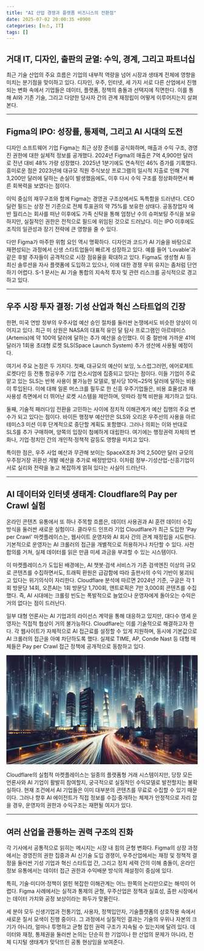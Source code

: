 ```yaml
---
title: "AI 산업 경쟁과 플랫폼 비즈니스의 전환점"
date: 2025-07-02 20:00:35 +0900
categories: [뉴스, IT]
tags: []
---
```


## 거대 IT, 디자인, 출판의 균열: 수익, 경계, 그리고 파트너십

최근 기술 산업의 주요 흐름은 기업의 내부적 역량을 넘어 시장과 생태계 전체에 영향을 미치는 분기점을 맞이하고 있다. 디자인, 우주, 인터넷, 세 가지 서로 다른 산업에서 진행되는 변화 속에서 기업들은 데이터, 플랫폼, 정책의 충돌과 선택지에 직면한다. 이를 통해 AI와 기존 기술, 그리고 다양한 당사자 간의 관계 재정립이 어떻게 이루어지는지 살펴본다.

---

## Figma의 IPO: 성장률, 통제력, 그리고 AI 시대의 도전

디자인 소프트웨어 기업 Figma는 최근 상장 준비를 공식화하며, 매출과 수익 구조, 경영진 권한에 대한 실체적 정보를 공개했다. 2024년 Figma의 매출은 7억 4,900만 달러로 전년 대비 48% 가량 성장했다. 2025년 1분기에도 연속적인 46% 증가를 기록했다. 흥미로운 점은 2023년에 대규모 직원 주식보상 프로그램의 일시적 지출로 인해 7억 3,200만 달러에 달하는 손실이 발생했음에도, 이후 다시 수익 구조를 정상화하면서 빠른 회복력을 보였다는 점이다.

이익 중심의 재무구조와 함께 Figma는 경영권 구조상에서도 독특함을 드러낸다. CEO 딜런 필드는 상장 전 기준으로 전체 투표권의 약 75%를 보유한 상태다. 공동창업자 에반 월리스는 회사를 떠난 이후에도 가족 신탁을 통해 엄청난 수의 슈퍼보팅 주식을 보유하지만, 실질적인 권한은 전적으로 필드에 위임된 것으로 드러났다. 이는 IPO 이후에도 조직의 일관성과 장기 전략에 큰 영향을 줄 수 있다.

다만 Figma가 마주한 위험 요인 역시 명확하다. 디자인과 코드가 AI 기술을 바탕으로 재편성되는 과정에서 신생 스타트업들이 빠르게 성장하고 있다. 예를 들어 'Lovable'과 같은 후발 주자들이 공격적으로 시장 점유율을 확대하고 있다. Figma도 생성형 AI 등 최신 솔루션을 자사 플랫폼에 도입하고 있으나, 이에 대한 경쟁 우위 유지는 좀처럼 단언하기 어렵다. S-1 문서는 AI 기술 통합의 지속적 투자 및 관련 리스크를 공식적으로 경고하고 있다.

---

## 우주 시장 투자 결정: 기성 산업과 혁신 스타트업의 긴장

한편, 미국 연방 정부의 우주사업 예산 승인 절차를 둘러싼 논쟁에서도 비슷한 양상이 이어지고 있다. 최근 미 상원은 NASA의 대표적 유인 달 탐사 프로그램인 아르테미스(Artemis)에 약 100억 달러에 달하는 추가 예산을 승인했다. 이 중 절반에 가까운 41억 달러가 1회용 초대형 로켓 SLS(Space Launch System) 추가 생산에 사용될 예정이다.

여기서 주요 논점은 두 가지다. 첫째, 대규모의 예산이 보잉, 노스럽그러먼, 에어로제트로켓다인 등 전통 항공우주 기업 컨소시엄에 집중되고 있다는 점이다. 이들 기업이 주로 맡고 있는 SLS는 반복 사용이 불가능한 모델로, 발사당 10억~25억 달러에 달하는 비용이 투입된다. 이에 대해 일론 머스크를 필두로 한 신흥 우주기업들은, 비용 효율성과 재사용성 측면에서 더 뛰어난 로켓 시스템을 제안하며, 잇따라 정책 비판을 제기하고 있다.

둘째, 기술적 패러다임 전환을 고민하는 사이에 정치적 이해관계가 예산 집행의 주요 변수가 되고 있다는 점이다. 바이든 행정부 예산안은 SLS와 오리온 우주선의 사용을 아르테미스3 미션 이후 단계적으로 중단할 계획도 포함했다. 그러나 의회는 이와 반대로 SLS를 추가 구매하며, 양쪽의 입장이 첨예하게 대립한다. 여기에는 행정권력 자체의 변화나, 기업·정치인 간의 개인적·정책적 갈등도 영향을 미치고 있다.

특이한 점은, 우주 사업 예산과 무관해 보이는 SpaceX조차 3억 2,500만 달러 규모의 우주정거장 귀환선 개발 예산을 추가로 배정받았다. 이처럼 정부-기성산업-신흥기업이 서로 실리와 전략을 놓고 복잡하게 얽혀 있다는 사실이 드러난다.

---

## AI 데이터와 인터넷 생태계: Cloudflare의 Pay per Crawl 실험

온라인 콘텐츠 유통에서 또 하나 주목할 흐름은, 데이터 사용권과 AI 훈련 데이터 수집 방식을 둘러싼 새로운 실험이다. 클라우드 인프라 기업 Cloudflare가 최근 도입한 'Pay per Crawl' 마켓플레이스는, 웹사이트 운영자와 AI 회사 간의 관계 재정립을 시도한다. 기본적으로 운영자는 AI 크롤러의 접근을 개별적으로 허용하거나 차단할 수 있다. 사전 합의를 거쳐, 실제 데이터를 읽은 만큼 미세 과금을 부과할 수 있는 시스템이다.

이 마켓플레이스가 도입된 배경에는, AI 챗봇·검색 서비스가 기존 검색엔진 이상의 규모로 콘텐츠를 수집하면서도, 트래픽 환원은 급감함에 따라 출판사의 수익 기반이 붕괴되고 있다는 위기의식이 자리한다. Cloudflare 분석에 따르면 2024년 기준, 구글은 각 1회 방문당 14회, 오픈AI는 1회 방문당 1,700회, 앤트로픽은 7만 3,000회 콘텐츠를 수집했다. 즉, AI 시대에는 크롤링 빈도는 폭발적으로 늘었으나 운영자에게 돌아오는 수익은 거의 없다는 점이 드러난다.

일부 대형 언론사는 AI 기업과의 라이선스 계약을 통해 대응하고 있지만, 대다수 영세 운영자는 직접적 협상이 거의 불가능하다. Cloudflare는 이를 기술적으로 해결하고자 한다. 각 웹사이트가 자체적으로 AI 접근료를 설정할 수 있게 지원하며, 동시에 기본값으로 AI 크롤러의 접근을 아예 차단하도록 했다. 실제로 TIME, AP, Conde Nast 등 대형 매체들은 Pay per Crawl 접근 정책에 공개적으로 동참하고 있다.

![고층 빌딩 사이로 데이터 흐름이 빛줄기처럼 교차하는 밤의 도시 전경](assets/img/2025-07-02-35246c8d-dd79-4ec7-8f63-c70ab9666123/1751454111694.png)

Cloudflare의 실험적 마켓플레이스는 일종의 플랫폼형 거래 시스템이지만, 당장 모든 언론사와 AI 기업이 활발히 참여할지, 궁극적으로 실질적인 수익모델로 발전할지는 불확실하다. 현재 조건에서 AI 기업들은 이미 대부분의 콘텐츠를 무료로 수집할 수 있기 때문이다. 그러나 향후 AI 에이전트가 직접 정보를 수집·중개하는 체제가 안정적으로 자리 잡을 경우, 운영자의 권한과 수익구조는 재편될 여지가 있다.

---

## 여러 산업을 관통하는 권력 구조의 진화

각 기사에서 공통적으로 읽히는 메시지는 시장 내 힘의 균형 변화다. Figma의 상장 과정에서는 경영진의 권한 집중과 AI 신기술 도입 경쟁이, 우주산업에서는 재정 및 정책적 결정을 둘러싼 기성 기업과 혁신 스타트업 간, 그리고 정치 세력 간의 이해 충돌이, 온라인 정보 유통에서는 데이터 접근 권한과 수익배분 방식의 재설정이 중심에 있다.

특히, 기술·미디어·정책이 얽힌 복잡한 이해관계는 어느 한쪽의 논리만으로는 해석이 어렵다. Figma 사례에서는 실적과 통제의 균형, 우주산업은 정책과 실효성, 출판 시장에서는 데이터 가치와 공정 보상이라는 화두가 맞물린다.

세 분야 모두 신생기업과 전통기업, 사용자, 정책입안자, 기술플랫폼의 상호작용 속에서 새로운 질서 모색이 진행 중이다. 그 과정에서 실질적인 결과는 기술의 우위나 자본의 크기가 아니라, 얼마나 투명하고 균형 잡힌 권력 구조가 지속될 수 있는지에 달려 있다. 데이터와 재정, 통제권을 둘러싼 논의는 단순히 한 기업이나 한 산업의 문제가 아니라, 전체 디지털 생태계가 맞닥뜨린 공통 현상임을 보여준다.